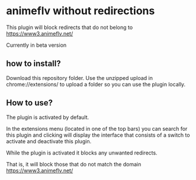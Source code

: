 # animeflv without redirections
This plugin will block redirects that do not belong to https://www3.animeflv.net/

Currently in beta version

## how to install?
Download this repository folder.
Use the unzipped upload in chrome://extensions/ to upload a folder so you can use the plugin locally.

## How to use?
The plugin is activated by default.

In the extensions menu (located in one of the top bars) you can search for this plugin and clicking will display the interface that consists of a switch to activate and deactivate this plugin.

While the plugin is activated it blocks any unwanted redirects.

That is, it will block those that do not match the domain https://www3.animeflv.net/
